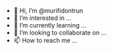 - 👋 Hi, I’m @murifidontrun
- 👀 I’m interested in ...
- 🌱 I’m currently learning ...
- 💞️ I’m looking to collaborate on ...
- 📫 How to reach me ...

<!---
murifidontrun/murifidontrun is a ✨ special ✨ repository because its `README.md` (this file) appears on your GitHub profile.
You can click the Preview link to take a look at your changes.
--->

